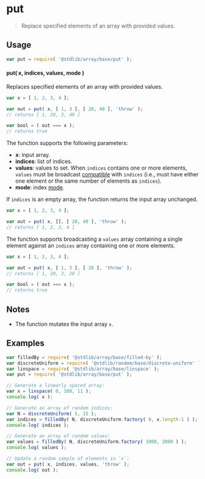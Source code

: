 <!--

@license Apache-2.0

Copyright (c) 2024 The Stdlib Authors.

Licensed under the Apache License, Version 2.0 (the "License");
you may not use this file except in compliance with the License.
You may obtain a copy of the License at

   http://www.apache.org/licenses/LICENSE-2.0

Unless required by applicable law or agreed to in writing, software
distributed under the License is distributed on an "AS IS" BASIS,
WITHOUT WARRANTIES OR CONDITIONS OF ANY KIND, either express or implied.
See the License for the specific language governing permissions and
limitations under the License.

-->

# put

> Replace specified elements of an array with provided values.

<section class="usage">

## Usage

```javascript
var put = require( '@stdlib/array/base/put' );
```

#### put( x, indices, values, mode )

Replaces specified elements of an array with provided values.

```javascript
var x = [ 1, 2, 3, 4 ];

var out = put( x, [ 1, 3 ], [ 20, 40 ], 'throw' );
// returns [ 1, 20, 3, 40 ]

var bool = ( out === x );
// returns true
```

The function supports the following parameters:

-   **x**: input array.
-   **indices**: list of indices.
-   **values**: values to set. When `indices` contains one or more elements, `values` must be broadcast [compatible][@stdlib/ndarray/base/broadcast-shapes] with `indices` (i.e., must have either one element or the same number of elements as `indices`).
-   **mode**: index [mode][@stdlib/ndarray/base/ind].

If `indices` is an empty array, the function returns the input array unchanged.

```javascript
var x = [ 1, 2, 3, 4 ];

var out = put( x, [], [ 20, 40 ], 'throw' );
// returns [ 1, 2, 3, 4 ]
```

The function supports broadcasting a `values` array containing a single element against an `indices` array containing one or more elements.

```javascript
var x = [ 1, 2, 3, 4 ];

var out = put( x, [ 1, 3 ], [ 20 ], 'throw' );
// returns [ 1, 20, 3, 20 ]

var bool = ( out === x );
// returns true
```

</section>

<!-- /.usage -->

<section class="notes">

## Notes

-   The function mutates the input array `x`.

</section>

<!-- /.notes -->

<section class="examples">

## Examples

<!-- eslint no-undef: "error" -->

```javascript
var filledBy = require( '@stdlib/array/base/filled-by' );
var discreteUniform = require( '@stdlib/random/base/discrete-uniform' );
var linspace = require( '@stdlib/array/base/linspace' );
var put = require( '@stdlib/array/base/put' );

// Generate a linearly spaced array:
var x = linspace( 0, 100, 11 );
console.log( x );

// Generate an array of random indices:
var N = discreteUniform( 5, 15 );
var indices = filledBy( N, discreteUniform.factory( 0, x.length-1 ) );
console.log( indices );

// Generate an array of random values:
var values = filledBy( N, discreteUniform.factory( 1000, 2000 ) );
console.log( values );

// Update a random sample of elements in `x`:
var out = put( x, indices, values, 'throw' );
console.log( out );
```

</section>

<!-- /.examples -->

<!-- Section for related `stdlib` packages. Do not manually edit this section, as it is automatically populated. -->

<section class="related">

</section>

<!-- /.related -->

<!-- Section for all links. Make sure to keep an empty line after the `section` element and another before the `/section` close. -->

<section class="links">

[@stdlib/ndarray/base/ind]: https://github.com/stdlib-js/stdlib/tree/develop/lib/node_modules/%40stdlib/ndarray/base/ind

[@stdlib/ndarray/base/broadcast-shapes]: https://github.com/stdlib-js/stdlib/tree/develop/lib/node_modules/%40stdlib/ndarray/base/broadcast-shapes

</section>

<!-- /.links -->
